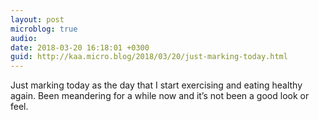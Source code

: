 ```yaml
---
layout: post
microblog: true
audio: 
date: 2018-03-20 16:18:01 +0300
guid: http://kaa.micro.blog/2018/03/20/just-marking-today.html
---
```

Just marking today as the day that I start exercising and eating healthy again. Been meandering for a while now and it’s not been a good look or feel.
